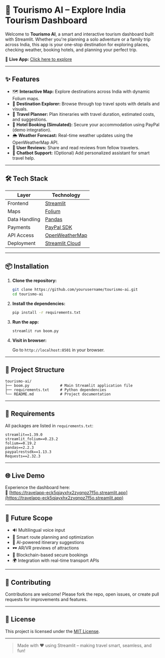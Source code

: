 # 🧭 Tourismo AI – Explore India Tourism Dashboard

Welcome to **Tourismo AI**, a smart and interactive tourism dashboard built with Streamlit. Whether you're planning a solo adventure or a family trip across India, this app is your one-stop destination for exploring places, checking weather, booking hotels, and planning your perfect trip.

🔗 **Live App:** [Click here to explore](https://travelapp-eck5qjayxhx2zyqnpz7f5o.streamlit.app/)

---

## ✨ Features

- 🗺️ **Interactive Map:** Explore destinations across India with dynamic Folium maps.
- 📍 **Destination Explorer:** Browse through top travel spots with details and visuals.
- 📅 **Travel Planner:** Plan itineraries with travel duration, estimated costs, and suggestions.
- 🏨 **Hotel Booking (Simulated):** Secure your accommodation using PayPal (demo integration).
- 🌦️ **Weather Forecast:** Real-time weather updates using the OpenWeatherMap API.
- 💬 **User Reviews:** Share and read reviews from fellow travelers.
- 🤖 **Chatbot Support:** (Optional) Add personalized assistant for smart travel help.

---

## 🛠️ Tech Stack

| Layer         | Technology                         |
|---------------|-------------------------------------|
| Frontend      | [Streamlit](https://streamlit.io)   |
| Maps          | [Folium](https://python-visualization.github.io/folium/) |
| Data Handling | [Pandas](https://pandas.pydata.org) |
| Payments      | [PayPal SDK](https://github.com/paypal/PayPal-Python-SDK) |
| API Access    | [OpenWeatherMap](https://openweathermap.org/api) |
| Deployment    | [Streamlit Cloud](https://streamlit.io/cloud) |

---

## 📦 Installation

1. **Clone the repository:**

   ```bash
   git clone https://github.com/yourusername/tourismo-ai.git
   cd tourismo-ai
   ```

2. **Install the dependencies:**

   ```bash
   pip install -r requirements.txt
   ```

3. **Run the app:**

   ```bash
   streamlit run boom.py
   ```

4. **Visit in browser:**

   Go to `http://localhost:8501` in your browser.

---

## 📁 Project Structure

```
tourismo-ai/
├── boom.py              # Main Streamlit application file
├── requirements.txt     # Python dependencies
└── README.md            # Project documentation
```

---

## 📃 Requirements

All packages are listed in `requirements.txt`:

```
streamlit==1.39.0
streamlit_folium==0.23.2
folium==0.19.2
pandas==2.2.3
paypalrestsdk==1.13.3
Requests==2.32.3
```

---

## 🌐 Live Demo

Experience the dashboard here:  
🔗 [https://travelapp-eck5qjayxhx2zyqnpz7f5o.streamlit.app](https://travelapp-eck5qjayxhx2zyqnpz7f5o.streamlit.app)

---

## 🔮 Future Scope

- 🔊 Multilingual voice input
- 🧭 Smart route planning and optimization
- 🧠 AI-powered itinerary suggestions
- 🕶️ AR/VR previews of attractions
- 🔐 Blockchain-based secure bookings
- 🌍 Integration with real-time transport APIs

---

## 🤝 Contributing

Contributions are welcome! Please fork the repo, open issues, or create pull requests for improvements and features.

---

## 📄 License

This project is licensed under the [MIT License](LICENSE).

---

> Made with ❤️ using Streamlit – making travel smart, seamless, and fun!
